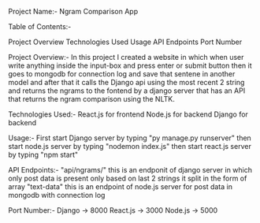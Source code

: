 Project Name:- 
Ngram Comparison App

Table of Contents:- 

Project Overview
Technologies Used
Usage
API Endpoints
Port Number


Project Overview:-
In this project I created a website in which when user write anything inside the input-box and press enter or submit button then it goes to mongodb for connection log and save that sentene in another model and after that it calls the Django api using the most recent 2 string and returns the ngrams to the fontend by a django server that has an API that returns the ngram comparison using the NLTK.

Technologies Used:-
React.js for frontend
Node.js for backend
Django for backend

Usage:-
First start Django server by typing "py manage.py runserver"
then start node.js server by typing "nodemon index.js"
then start react.js server by typing "npm start"

API Endpoints:-
"api/ngrams/" this is an endponit of django server in which only post data is present only based on last 2 strings it split in the form of array
"text-data" this is an endpoint of node.js server for post data in mongodb with connection log

Port Number:-
Django -> 8000
React.js -> 3000
Node.js -> 5000
